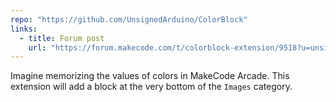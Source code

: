 ```yaml
---
repo: "https://github.com/UnsignedArduino/ColorBlock"
links:
  - title: Forum post
    url: "https://forum.makecode.com/t/colorblock-extension/9518?u=unsignedarduino"
---
```


Imagine memorizing the values of colors in MakeCode Arcade. This extension will add a block at the very bottom of the `Images` category.
